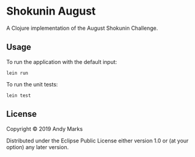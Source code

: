 # Shokunin August

A Clojure implementation of the August Shokunin Challenge.

## Usage

To run the application with the default input:

```lein run```

To run the unit tests:

```lein test```

## License

Copyright © 2019 Andy Marks

Distributed under the Eclipse Public License either version 1.0 or (at
your option) any later version.
